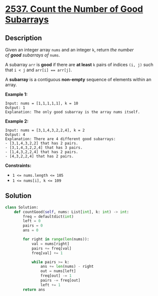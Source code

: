 # [2537. Count the Number of Good Subarrays](https://leetcode.com/problems/count-the-number-of-good-subarrays/description/?envType=daily-question&envId=2025-04-16)

## Description

Given an integer array `nums` and an integer `k`, return *the number of **good** subarrays of* `nums`.

A subarray `arr` is **good** if there are **at least** `k` pairs of indices `(i, j)` such that `i < j` and `arr[i] == arr[j]`.

A **subarray** is a contiguous **non-empty** sequence of elements within an array.

**Example 1:**

```
Input: nums = [1,1,1,1,1], k = 10
Output: 1
Explanation: The only good subarray is the array nums itself.

```

**Example 2:**

```
Input: nums = [3,1,4,3,2,2,4], k = 2
Output: 4
Explanation: There are 4 different good subarrays:
- [3,1,4,3,2,2] that has 2 pairs.
- [3,1,4,3,2,2,4] that has 3 pairs.
- [1,4,3,2,2,4] that has 2 pairs.
- [4,3,2,2,4] that has 2 pairs.

```

**Constraints:**

- `1 <= nums.length <= 105`
- `1 <= nums[i], k <= 109`

## Solution

```python
class Solution:
    def countGood(self, nums: List[int], k: int) -> int:
        freq = defaultdict(int)  
        left = 0
        pairs = 0
        ans = 0

        for right in range(len(nums)):
            val = nums[right]
            pairs += freq[val]
            freq[val] += 1

            while pairs >= k:
                ans += len(nums) - right
                out = nums[left]
                freq[out] -= 1
                pairs -= freq[out]
                left += 1
        return ans
```




